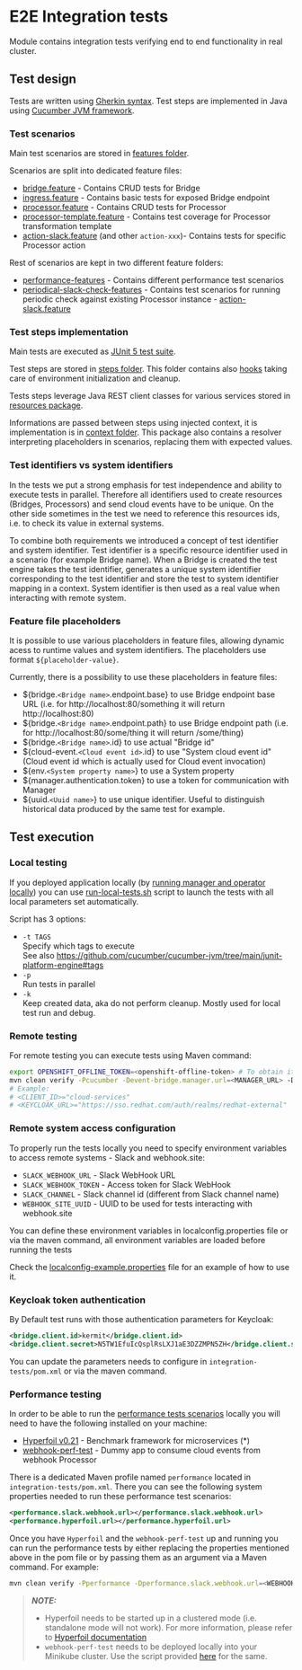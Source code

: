 # E2E Integration tests

Module contains integration tests verifying end to end functionality in real cluster.

## Test design

Tests are written using [Gherkin syntax](https://cucumber.io/docs/gherkin/reference/).
Test steps are implemented in Java using [Cucumber JVM framework](https://github.com/cucumber/cucumber-jvm).

### Test scenarios

Main test scenarios are stored in [features folder](src/test/resources/features).

Scenarios are split into dedicated feature files:
- [bridge.feature](src/test/resources/features/bridge.feature) - Contains CRUD tests for Bridge
- [ingress.feature](src/test/resources/features/ingress.feature) - Contains basic tests for exposed Bridge endpoint
- [processor.feature](src/test/resources/features/processor.feature) - Contains CRUD tests for Processor
- [processor-template.feature](src/test/resources/features/processor-template.feature) - Contains test coverage for Processor transformation template
- [action-slack.feature](src/test/resources/features/action-slack.feature) (and other `action-xxx`)- Contains tests for specific Processor action

Rest of scenarios are kept in two different feature folders:

- [performance-features](src/test/resources/performance-features) - Contains different performance test scenarios
- [periodical-slack-check-features](src/test/resources/periodical-slack-check-features) - Contains test scenarios for running periodic check against existing Processor instance - [action-slack.feature](src/test/resources/periodical-slack-check-features/action-slack.feature)

### Test steps implementation

Main tests are executed as [JUnit 5 test suite](src/test/java/com/redhat/service/smartevents/integration/tests/RunCucumberTest.java).

Test steps are stored in [steps folder](src/test/java/com/redhat/service/smartevents/integration/tests/steps). This folder contains also [hooks](src/test/java/com/redhat/service/smartevents/integration/tests/steps/Hooks.java) taking care of environment initialization and cleanup.

Tests steps leverage Java REST client classes for various services stored in [resources package](src/test/java/com/redhat/service/smartevents/integration/tests/resources).

Informations are passed between steps using injected context, it is implementation is in [context folder](src/test/java/com/redhat/service/smartevents/integration/tests/context). This package also contains a resolver interpreting placeholders in scenarios, replacing them with expected values.

### Test identifiers vs system identifiers

In the tests we put a strong emphasis for test independence and ability to execute tests in parallel. Therefore all identifiers used to create resources (Bridges, Processors) and send cloud events have to be unique.
On the other side sometimes in the test we need to reference this resources ids, i.e. to check its value in external systems.

To combine both requirements we introduced a concept of test identifier and system identifier.
Test identifier is a specific resource identifier used in a scenario (for example Bridge name). When a Bridge is created the test engine takes the test identifier, generates a unique system identifier corresponding to the test identifier and store the test to system identifier mapping in a context. System identifier is then used as a real value when interacting with remote system.

### Feature file placeholders

It is possible to use various placeholders in feature files, allowing dynamic acess to runtime values and system identifiers. The placeholders use format `${placeholder-value}`.

Currently, there is a possibility to use these placeholders in feature files:
- ${bridge.`<Bridge name>`.endpoint.base} to use Bridge endpoint base URL (i.e. for http://localhost:80/something it will return http://localhost:80)
- ${bridge.`<Bridge name>`.endpoint.path} to use Bridge endpoint path (i.e. for http://localhost:80/some/thing it will return /some/thing)
- ${bridge.`<Bridge name>`.id} to use actual "Bridge id"
- ${cloud-event.`<Cloud event id>`.id} to use "System cloud event id" (Cloud event id which is actually used for Cloud event invocation)
- ${env.`<System property name>`} to use a System property
- ${manager.authentication.token} to use a token for communication with Manager
- ${uuid.`<Uuid name>`} to use unique identifier. Useful to distinguish historical data produced by the same test for example.

## Test execution

### Local testing

If you deployed application locally (by [running manager and operator locally](../dev/README.md)) you can use [run-local-tests.sh](run-local-tests.sh) script to launch the tests with all local parameters set automatically.

Script has 3 options:
- `-t TAGS`  
  Specify which tags to execute  
  See also https://github.com/cucumber/cucumber-jvm/tree/main/junit-platform-engine#tags
- `-p`  
  Run tests in parallel
- `-k`  
  Keep created data, aka do not perform cleanup. Mostly used for local test run and debug.


### Remote testing

For remote testing you can execute tests using Maven command:

```bash
export OPENSHIFT_OFFLINE_TOKEN=<openshift-offline-token> # To obtain it, go to https://console.redhat.com/openshift/token
mvn clean verify -Pcucumber -Devent-bridge.manager.url=<MANAGER_URL> -Dkeycloak.realm.url=<KEYCLOAK_URL> -Dbridge.client.id=<CLIENT_ID>
# Example:
# <CLIENT_ID>="cloud-services"
# <KEYCLOAK_URL>="https://sso.redhat.com/auth/realms/redhat-external"
```

### Remote system access configuration

To properly run the tests locally you need to specify environment variables to access remote systems - Slack and webhook.site:
- `SLACK_WEBHOOK_URL` - Slack WebHook URL
- `SLACK_WEBHOOK_TOKEN` - Access token for Slack WebHook
- `SLACK_CHANNEL` - Slack channel id (different from Slack channel name)
- `WEBHOOK_SITE_UUID` - UUID to be used for tests interacting with webhook.site

You can define these environment variables in localconfig.properties file or via the maven command, all environment variables are loaded before running the tests 

Check the [localconfig-example.properties](localconfig-example.properties) file for an example of how to use it.

### Keycloak token authentication

By Default test runs with those authentication parameters for Keycloak:

```xml
<bridge.client.id>kermit</bridge.client.id>
<bridge.client.secret>N5TW1EfuIcQsplRsLXJ1aE3DZZMPN5ZH</bridge.client.secret>
```

You can update the parameters needs to configure in `integration-tests/pom.xml` or via the maven command.

### Performance testing

In order to be able to run the [performance tests scenarios](src/test/resources/performance-features) locally you will need to have the following installed on your machine:

- [Hyperfoil v0.21](https://hyperfoil.io/) - Benchmark framework for microservices (*)
- [webhook-perf-test](https://github.com/afalhambra/webhook-perf-test) - Dummy app to consume cloud events from webhook Processor

There is a dedicated Maven profile named `performance` located in `integration-tests/pom.xml`. There you can see the following system properties needed 
to run these performance test scenarios:

```xml
<performance.slack.webhook.url></performance.slack.webhook.url>
<performance.hyperfoil.url></performance.hyperfoil.url>
```

Once you have `Hyperfoil` and the `webhook-perf-test` up and running you can run the performance tests by either replacing the properties mentioned above in the pom
file or by passing them as an argument via a Maven command. For example:
```bash
mvn clean verify -Pperformance -Dperformance.slack.webhook.url=<WEBHOOK_PERF_URL> -Dperformance.hyperfoil.url=<HYPERFOIL_URL> -Devent-bridge.manager.url=<MANAGER_URL> -Dkeycloak.realm.url=<KEYCLOAK_URL>
```

> **_NOTE:_**  
>- Hyperfoil needs to be started up in a clustered mode (i.e. standalone mode will not work). For more information, please
refer to [Hyperfoil documentation](https://hyperfoil.io/)
>- `webhook-perf-test` needs to be deployed locally into your Minikube cluster. Use the script provided [here](https://github.com/afalhambra/webhook-perf-test/blob/main/bin/minikube/deploy.sh) for the same.